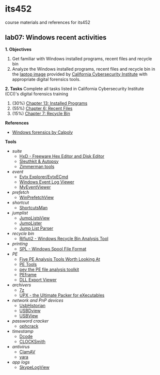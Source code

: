 # its452
course materials and references for its452

## lab07: Windows recent activities

**1. Objectives**

1. Get familiar with Windows installed programs, recent files and recycle bin
2. Analyze the Windows installed programs, recent files and recycle bin in the [laptop image](https://drive.google.com/file/d/1ayGZIIm91I2GS_8rNUGxc7lIOkn2CbW0/view) provided by [California Cybersecurity Institute](https://cci.calpoly.edu/2019-digital-forensics-downloads) with appropriate digital forensics tools.

**2. Tasks**
Complete all tasks listed in California Cybersecurity Institute (CCI)'s digital forensics training 
1. (30%) [Chapter 13: Installed Programs](https://cci.calpoly.edu/2019-digital-forensics-downloads)
2. (55%) [Chapter 6: Recent Files](https://cci.calpoly.edu/2019-digital-forensics-downloads)
3. (15%) [Chapter 7: Recycle Bin](https://cci.calpoly.edu/2019-digital-forensics-downloads)

**References**
* [Windows forensics by Calpoly](https://cci.calpoly.edu/2019-digital-forensics-downloads)

**Tools**
  * _suite_
    * [HxD - Freeware Hex Editor and Disk Editor](https://mh-nexus.de/)
    * [Sleuthkit & Autopsy](https://www.sleuthkit.org/)
    * [Zimmerman tools](https://ericzimmerman.github.io/)
  * _event_
    * [Evtx Explorer/EvtxECmd](https://ericzimmerman.github.io/#!index.md)
    * [Windows Event Log Viewer](https://tzworks.net/prototype_page.php?proto_id=4)
    * [MyEventViewer ](https://www.nirsoft.net/utils/my_event_viewer.html)
  * _prefetch_
    * [WinPrefetchView](https://www.nirsoft.net/utils/win_prefetch_view.html)
  * _shortcut_
    * [ShortcutsMan](https://www.nirsoft.net/utils/shman.html)
  * _jumplist_
    * [JumpListsView](https://www.nirsoft.net/utils/jump_lists_view.html)
    * [JumpLister](https://github.com/woanware/JumpLister)
    * [Jump List Parser](https://tzworks.net/download_links.php)
  * _recycle bin_
    * [Rifiuti2 - Windows Recycle Bin Analysis Tool](https://abelcheung.github.io/rifiuti2/)
  * _printing_
    * [SPL - Windows Spool File Format](https://www.undocprint.org/formats/winspool/spl)
  * _PE_
    * [Five PE Analysis Tools Worth Looking At](https://blog.malwarebytes.com/threat-analysis/2014/05/five-pe-analysis-tools-worth-looking-at/)
    * [PE Tools](https://petoolse.github.io/petools/)
    * [pev the PE file analysis toolkit](http://pev.sourceforge.net/)
    * [PEframe](https://github.com/guelfoweb/peframe)
    * [DLL Export Viewer](https://www.nirsoft.net/utils/dll_export_viewer.html)
  * _archivers_
    * [7z](https://www.7-zip.org/download.html)
    * [UPX - the Ultimate Packer for eXecutables](https://upx.github.io/)
  * _network and PnP devices_
    * [UsbHistorian](https://4discovery.com/our-tools/usb-historian/)
    * [USBDview](http://www.nirsoft.net/utils/usb_devices_view.html)
    * [USBView](https://docs.microsoft.com/en-us/windows-hardware/drivers/debugger/usbview?redirectedfrom=MSDN)
  * _password cracker_
    * [ophcrack](https://ophcrack.sourceforge.io/)
  * _timestamp_
    * [Dcode](https://www.digital-detective.net/digital-forensic-software/free-tools/)
    * [CLOCKSmith](http://evigator.com/free-apps/clocksmith)
  * _antivirus_
    * [ClamAV](https://www.clamav.net/)
    * [yara](https://virustotal.github.io/yara/)
  * _app logs_
    * [SkypeLogView](http://www.nirsoft.net/utils/skype_log_view.html)
